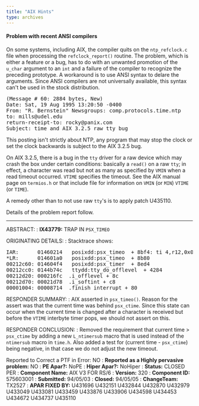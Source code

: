 ```yaml
---
title: "AIX Hints"
type: archives
---
```


#### Problem with recent ANSI compilers

On some systems, including AIX, the compiler quits on the `ntp_refclock.c` file when processing the `refclock_report()` routine. The problem, which is either a feature or a bug, has to do with an unwanted promotion of the `u_char` argument to an `int` and a failure of the compiler to recognize the preceding prototype. A workaround is to use ANSI syntax to delare the arguments. Since ANSI compilers are not universally available, this syntax can't be used in the stock distribution.

<pre>
(Message # 60: 2884 bytes, New)
Date: Sat, 19 Aug 1995 13:20:50 -0400
From: "R. Bernstein" <rocky@panix.com>Newsgroups: comp.protocols.time.ntp
to: mills@udel.edu
return-receipt-to: rocky@panix.com
Subject: time and AIX 3.2.5 raw tty bug
</pre>

This posting isn't strictly about NTP, any program that may stop the clock or set the clock backwards is subject to the AIX 3.2.5 bug.

On AIX 3.2.5, there is a bug in the `tty` driver for a raw device which may crash the box under certain conditions: basically a `read()` on a raw `tty`; in effect, a character was read but not as many as specified by `VMIN` when a read timeout occurred. `VTIME` specifies the timeout. See the AIX manual page on `termios.h` or that include file for information on `VMIN` (or `MIN`) `VTIME` (or `TIME`).

A remedy other than to not use raw `tty`'s is to apply patch U435110.

Details of the problem report follow.

* * *

ABSTRACT:
: **IX43779:** TRAP IN `PSX_TIMEO`

ORIGINATING DETAILS:
: Stacktrace shows:
<pre>
IAR:      01460214   posixdd:psx_timeo  + 8bf4: ti 4,r12,0x0
*LR:      014601a0   posixdd:psx_timeo  + 8b80
00212c60: 014604f4   posixdd:psx_timer  + 8ed4
00212cc0: 0144b74c   ttydd:tty_do_offlevel  + 4284
00212d20: 000216fc  .i_offlevel + 8c
00212d70: 00021d78  .i_softint + c8
00001004: 00008714  .finish_interrupt + 80
</pre>

RESPONDER SUMMARY:
: AIX asserted in `psx_timeo()`. Reason for the assert was that the current time was behind `psx_ctime`. Since this state can occur when the current time is changed after a character is received but before the `VTIME` interbyte timer pops, we should not assert on this.

RESPONDER CONCLUSION:
: Removed the requirement that current time > `psx_ctime` by adding a new `L_ntimersub` macro that is used instead of the `ntimersub` macro in `time.h`. Also added a test for (current time - `psx_ctime`) being negative, in that case we do not adjust the new timeout.

Reported to Correct a PTF in Error:     NO
: **Reported as a Highly pervasive problem:** NO
: **PE Apar?:**       NoPE
: **Hiper Apar?:**    NoHiper
: **Status:**         CLOSED  PER
: **Component Name:** AIX V3 FOR RS/6
: **Version:**        320
: **Component ID:**   575603001
: **Submitted:**      94/05/03
: **Closed:**         94/05/05
: **ChangeTeam:**     TX2527
: **APAR FIXED BY:**  U431696  U432151  U432844  U432870  U432979 U433049  U433081  U433459  U433876  U433906  U434598  U434453 U434672  U434737  U435110